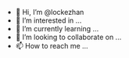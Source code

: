 - 👋 Hi, I’m @lockezhan
- 👀 I’m interested in ...
- 🌱 I’m currently learning ...
- 💞️ I’m looking to collaborate on ...
- 📫 How to reach me ...

<!---
lockezhan/lockezhan is a ✨ special ✨ repository because its `README.md` (this file) appears on your GitHub profile.
You can click the Preview link to take a look at your changes.
--->
